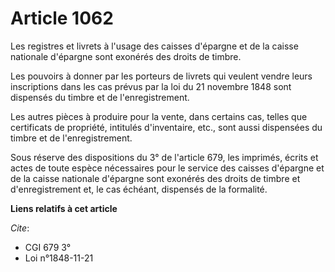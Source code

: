 # Article 1062

Les registres et livrets à l'usage des caisses d'épargne et de la caisse nationale d'épargne sont exonérés des droits de
timbre.

Les pouvoirs à donner par les porteurs de livrets qui veulent vendre leurs inscriptions dans les cas prévus par la loi du 21
novembre 1848 sont dispensés du timbre et de l'enregistrement.

Les autres pièces à produire pour la vente, dans certains cas, telles que certificats de propriété, intitulés d'inventaire,
etc., sont aussi dispensées du timbre et de l'enregistrement.

Sous réserve des dispositions du 3° de l'article 679, les imprimés, écrits et actes de toute espèce nécessaires pour le
service des caisses d'épargne et de la caisse nationale d'épargne sont exonérés des droits de timbre et d'enregistrement et,
le cas échéant, dispensés de la formalité.

**Liens relatifs à cet article**

_Cite_:

  - CGI 679 3°
  - Loi n°1848-11-21
